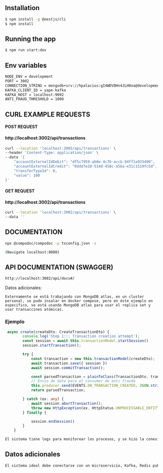 

## Installation

```bash
$ npm install -g @nestjs/cli
$ npm install
```

## Running the app

```bash
$ npm run start:dev
```

## Env variables

```bash
NODE_ENV = development
PORT = 3002
CONNECTION_STRING = mongodb+srv://hpalacios:gI4WDVOHn4JLH0oa@development.6jvqw.mongodb.net/yape-test?retryWrites=true&w=majority
KAFKA_CLIENT_ID = yape-kafka
KAFKA_HOST = localhost:9092
ANTI_FRAUD_THRESHOLD = 1000
```

## CURL EXAMPLE REQUESTS

#### POST REQUEST
#### http://localhost:3002/api/transactions
```bash
curl --location 'localhost:3002/api/transactions' \
--header 'Content-Type: application/json' \
--data '{
    "accountExternalIdDebit": "df5c7959-ab0e-4c7b-accb-04ff1a933490",
    "accountExternalIdCredit": "0ddd7e20-514d-458c-a5ba-e31c1519fc5d",
    "transferTypeId": 0,
    "value": 100
}'
```

#### GET REQUEST
#### http://localhost:3002/api/transactions
```bash
curl --location 'localhost:3002/api/transactions' \
--data ''
```

## DOCUMENTATION
```bash
npx @compodoc/compodoc -p tsconfig.json -s

(Navigate localhost:8080)
```

## API DOCUMENTATION (SWAGGER)
```bash
http://localhost:3002/api/docs#/
```

Datos adicionales:
```
Externamente se está trabajando con MongoDB atlas, en un cluster personal, se pudo insalar en docker compose, pero en éste ejemplo en especifico, se está usando MongoDB atlas para usar el replica set y usar transaccines atómicas.
```

### Ejemplo
```ts
 async create(createDto: CreateTransactionDto) {
        console.log('Step 1::: Transaction creation attempt');
        const session = await this.transactionModel.startSession()
        session.startTransaction();

        try {
            const transaction = new this.transactionModel(createDto);
            await transaction.save({ session })
            await session.commitTransaction();

            const parsedTransaction = plainToClass(TransactionDto, transaction.toJSON());
            // Envio de data para el consumer de anti fraude
            this.producer.send(EVENTS.ON_TRANSACTION_CREATED, JSON.stringify(parsedTransaction));
            return parsedTransaction;

        } catch (ex: any) {
            await session.abortTransaction();
            throw new HttpException(ex, HttpStatus.UNPROCESSABLE_ENTITY, { cause: new Error('Transaction aborted') });
        } finally {

            session.endSession()
        }
    }
```

```bash
El sistema tiene logs para monitorear los procesos, y se hizo la conexion a kafka interna (inicialmente se pensó en un microservicio), el sistema de "anti-fraude"
```
## Datos adicionales
```bash
El sistema ideal debe conectarse con un microservicio, Kafka, Redis pubsub, Rabbit, SQS, de forma isolada, el ejemplo se enfoca en un mismo modulo escuchando los eventos de Kafka.
```
